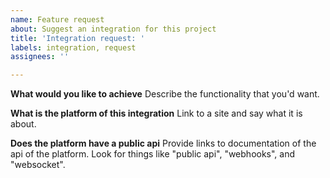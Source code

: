```yaml
---
name: Feature request
about: Suggest an integration for this project
title: 'Integration request: '
labels: integration, request
assignees: ''

---
```


**What would you like to achieve**
Describe the functionality that you'd want.

**What is the platform of this integration**
Link to a site and say what it is about.

**Does the platform have a public api**
Provide links to documentation of the api of the platform. Look for things like "public api", "webhooks", and "websocket".

